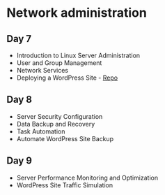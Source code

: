 # Network administration

## Day 7

- Introduction to Linux Server Administration
- User and Group Management
- Network Services
- Deploying a WordPress Site - [Repo](https://github.com/4GeeksAcademy/deploying-wordpress-debian)

## Day 8

- Server Security Configuration
- Data Backup and Recovery
- Task Automation
- Automate WordPress Site Backup

## Day 9

- Server Performance Monitoring and Optimization
- WordPress Site Traffic Simulation
